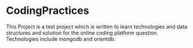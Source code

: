 # CodingPractices
This Project is a test project which is written to learn technologies and data structures and solution for the online coding platform question. Technologies include mongodb and orientdb.
